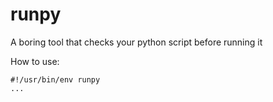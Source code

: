 # runpy
A boring tool that checks your python script before running it

How to use:

```
#!/usr/bin/env runpy
...
```
